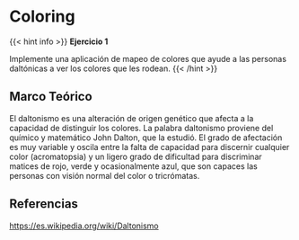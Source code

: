 # Coloring

{{< hint info >}}
<b> Ejercicio 1</b>

Implemente una aplicación de mapeo de colores que ayude a las personas daltónicas a ver los colores que les rodean.
{{< /hint >}}

## Marco Teórico

El daltonismo es una alteración de origen genético que afecta a la capacidad de distinguir los colores. La palabra daltonismo proviene del químico y matemático John Dalton, que la estudió. El grado de afectación es muy variable y oscila entre la falta de capacidad para discernir cualquier color (acromatopsia) y un ligero grado de dificultad para discriminar matices de rojo, verde y ocasionalmente azul, que son capaces las personas con visión normal del color o tricrómatas.


## Referencias

https://es.wikipedia.org/wiki/Daltonismo

